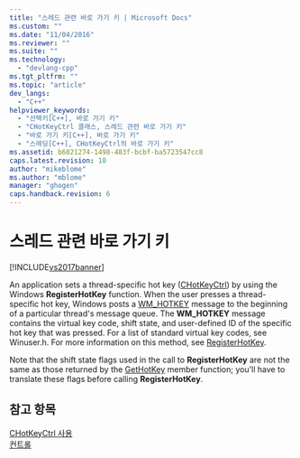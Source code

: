 ```yaml
---
title: "스레드 관련 바로 가기 키 | Microsoft Docs"
ms.custom: ""
ms.date: "11/04/2016"
ms.reviewer: ""
ms.suite: ""
ms.technology: 
  - "devlang-cpp"
ms.tgt_pltfrm: ""
ms.topic: "article"
dev_langs: 
  - "C++"
helpviewer_keywords: 
  - "선택키[C++], 바로 가기 키"
  - "CHotKeyCtrl 클래스, 스레드 관련 바로 가기 키"
  - "바로 가기 키[C++], 바로 가기 키"
  - "스레딩[C++], CHotKeyCtrl의 바로 가기 키"
ms.assetid: b6021274-1498-483f-bcbf-ba5723547cc8
caps.latest.revision: 10
author: "mikeblome"
ms.author: "mblome"
manager: "ghogen"
caps.handback.revision: 6
---
```

# 스레드 관련 바로 가기 키
[!INCLUDE[vs2017banner](../assembler/inline/includes/vs2017banner.md)]

An application sets a thread\-specific hot key \([CHotKeyCtrl](../mfc/reference/chotkeyctrl-class.md)\) by using the Windows **RegisterHotKey** function.  When the user presses a thread\-specific hot key, Windows posts a [WM\_HOTKEY](http://msdn.microsoft.com/library/windows/desktop/ms646279) message to the beginning of a particular thread's message queue.  The **WM\_HOTKEY** message contains the virtual key code, shift state, and user\-defined ID of the specific hot key that was pressed.  For a list of standard virtual key codes, see Winuser.h.  For more information on this method, see [RegisterHotKey](http://msdn.microsoft.com/library/windows/desktop/ms646309).  
  
 Note that the shift state flags used in the call to **RegisterHotKey** are not the same as those returned by the [GetHotKey](../Topic/CHotKeyCtrl::GetHotKey.md) member function; you'll have to translate these flags before calling **RegisterHotKey**.  
  
## 참고 항목  
 [CHotKeyCtrl 사용](../mfc/using-chotkeyctrl.md)   
 [컨트롤](../mfc/controls-mfc.md)